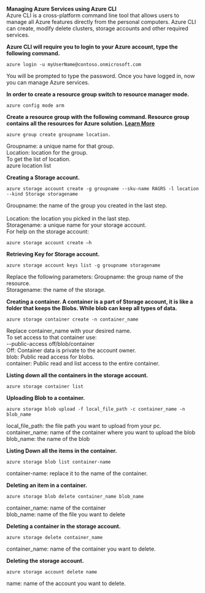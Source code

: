 <b>Managing Azure Services using Azure CLI</b><br />
Azure CLI is a cross-platform command line tool that allows users to manage all Azure features directly from the personal computers. Azure CLI can create, modify delete clusters, storage accounts and other required services.

<b>Azure CLI will require you to login to your Azure account, type the following command.</b><br />
```
azure login -u myUserName@contoso.onmicrosoft.com
```
You will be prompted to type the password.
Once you have logged in, now you can manage Azure services.

<b>In order to create a resource group switch to resource manager mode.</b><br />
```
azure config mode arm
```

<b>Create a resource group with the following command. Resource group contains all the resources for Azure solution. <a href="https://docs.microsoft.com/en-us/azure/azure-resource-manager/resource-group-overview" target="_blanl">Learn More</a></b><br />
```
azure group create groupname location.
```
Groupname: a unique name for that group.<br />
Location: location for the group. <br />
To get the list of location.<br />
azure location list<br />

<b>Creating a Storage account.</b><br />
```
azure storage account create -g groupname --sku-name RAGRS -l location --kind Storage storagename
```
Groupname: the name of the group you created in the last step.<br /><br />
Location: the location you picked in the last step.<br />
Storagename: a unique name for your storage account.<br />
For help on the storage account:
```
azure storage account create –h
```

<b>Retrieving Key for Storage account.</b><br />
```
azure storage account keys list -g groupname storagename
```
Replace the following parameters:
Groupname: the group name of the resource.<br />
Storagename: the name of the storage.<br />

<b>Creating a container. A container is a part of Storage account, it is like a folder that keeps the Blobs. While blob can keep all types of data.</b><br />
```
azure storage container create -n container_name
```
Replace container_name with your desired name.<br />
To set access to that container use:<br />
--public-access off/blob/container<br />
Off: Container data is private to the account owner.<br />
blob: Public read access for blobs.<br />
container: Public read and list access to the entire container.<br />

<b>Listing down all the containers in the storage account.</b><br />
```
azure storage container list
```
<b>Uploading Blob to a container.</b><br />
```
azure storage blob upload -f local_file_path -c container_name -n blob_name
```
local_file_path: the file path you want to upload from your pc.<br />
container_name: name of the container where you want to upload the blob<br />
blob_name: the name of the blob<br />

<b>Listing Down all the items in the container.</b><br />
```
azure storage blob list container-name
```
container-name: replace it to the name of the container.

<b>Deleting an item in a container.</b><br />
```
azure storage blob delete container_name blob_name
```
container_name: name of the container <br />
blob_name: name of the file you want to delete <br />

<b>Deleting a container in the storage account.</b><br />
```
azure storage delete container_name
```
container_name: name of the container you want to delete.

<b>Deleting the storage account.</b><br />
```
azure storage account delete name
```
name: name of the account you want to delete.

